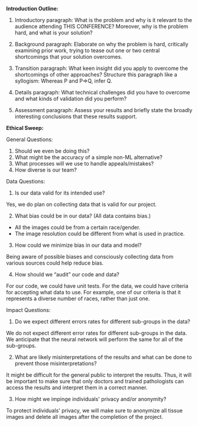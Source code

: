 <!---
**Project Description:**

I will focus on creating neural network (NNs) that is able to accurately detect breast cancer from tissue images. There are many publicly available datasets of tissue images available online. Each pixel in the tissue image will be classified as "nucleus", "boundary", or "not nucleus and not boundary". After this classification, the neural network will then create a black and white image of only the nuclei. 

After segmenting the nuclei, features need to be computed. I envision using features like the nuclei's shape, area, and perimter. Nuclei in tissue images of an invasive breast cancer lesion will be larger and more distorted than nuclei in normal tissue images. By computing these features, the neural network will be able to predict when a tissue image is normal or when it shows the presence of a breast cancer lesion. 

Here is an example of a benign tissue image. 
<img src="benign.JPG" alt="benign" width="300"/>

Here is an example of an invasive tissue image.
<img src="invasive.JPG" alt="invasive" width="300"/>

The main goal of this project is to create a tool that helps doctors during their diagnoses. Doctors will be able to check their diagnoses of a patient's tissue sample. This tool will be extremely helpful in making sure that doctors do not misdiagnose a patient or even recommend treatment when no treatment is needed. 


**Project Goals:**
1. Create a neural network that segments each pixel into nucleus, boundary, or not nucleus and not boundary.
2. Compute various features.
3. Train the NN to be able to detect invasive vs. benign breast cancer lesions by looking at tissue images. 
-->

**Introduction Outline:**
1. Introductory paragraph: What is the problem and why is it relevant to the audience attending THIS CONFERENCE? Moreover, why is the problem hard, and what is your solution? 

2. Background paragraph: Elaborate on why the problem is hard, critically examining prior work, trying to tease out one or two central shortcomings that your solution overcomes.

3. Transition paragraph: What keen insight did you apply to overcome the shortcomings of other approaches? Structure this paragraph like a syllogism: Whereas P and P=>Q, infer Q.

4. Details paragraph: What technical challenges did you have to overcome and what kinds of validation did you perform?

5. Assessment paragraph: Assess your results and briefly state the broadly interesting conclusions that these results support. 

**Ethical Sweep:**

General Questions:
1. Should we even be doing this?
2. What might be the accuracy of a simple non-ML alternative?
3. What processes will we use to handle appeals/mistakes?
4. How diverse is our team?

Data Questions:

1. Is our data valid for its intended use?

Yes, we do plan on collecting data that is valid for our project.

2. What bias could be in our data? (All data contains bias.)

- All the images could be from a certain race/gender. 
- The image resolution could be different from what is used in practice.

3. How could we minimize bias in our data and model?

Being aware of possible biases and consciously collecting data from various sources could help reduce bias.

4. How should we “audit” our code and data?

For our code, we could have unit tests. For the data, we could have criteria for accepting what data to use. For example, one of our criteria is that it represents a diverse number of races, rather than just one.


Impact Questions:
1. Do we expect different errors rates for different sub-groups in the data?

We do not expect different error rates for different sub-groups in the data. We anticipate that the neural network will perform the same for all of the sub-groups. 

2. What are likely misinterpretations of the results and what can be done to prevent those misinterpretations?

It might be difficult for the general public to interpret the results. Thus, it will be important to make sure that only doctors and trained pathologists can access the results and interpret them in a correct manner. 

3. How might we impinge individuals' privacy and/or anonymity?

To protect individuals' privacy, we will make sure to anonymize all tissue images and delete all images after the completion of the project. 
